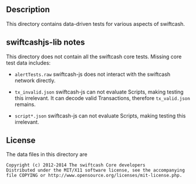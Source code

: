 Description
------------

This directory contains data-driven tests for various aspects of swiftcash.


swiftcashjs-lib notes
-------------------

This directory does not contain all the swiftcash core tests.
Missing core test data includes:

* `alertTests.raw`
	swiftcash-js does not interact with the swiftcash network directly.

* `tx_invalid.json`
	swiftcash-js can not evaluate Scripts, making testing this irrelevant.
	It can decode valid Transactions, therefore `tx_valid.json` remains.

* `script*.json`
	swiftcash-js can not evaluate Scripts, making testing this irrelevant.


License
--------

The data files in this directory are

    Copyright (c) 2012-2014 The swiftcash Core developers
    Distributed under the MIT/X11 software license, see the accompanying
    file COPYING or http://www.opensource.org/licenses/mit-license.php.
